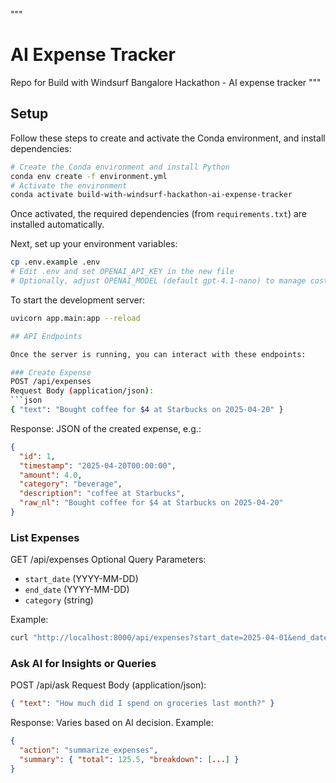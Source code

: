 """
# AI Expense Tracker

Repo for Build with Windsurf Bangalore Hackathon - AI expense tracker
"""
## Setup

Follow these steps to create and activate the Conda environment, and install dependencies:

```bash
# Create the Conda environment and install Python
conda env create -f environment.yml
# Activate the environment
conda activate build-with-windsurf-hackathon-ai-expense-tracker
``` 

Once activated, the required dependencies (from `requirements.txt`) are installed automatically.

Next, set up your environment variables:

```bash
cp .env.example .env
# Edit .env and set OPENAI_API_KEY in the new file
# Optionally, adjust OPENAI_MODEL (default gpt-4.1-nano) to manage cost/quality
```

To start the development server:
```bash
uvicorn app.main:app --reload

## API Endpoints

Once the server is running, you can interact with these endpoints:

### Create Expense
POST /api/expenses
Request Body (application/json):
```json
{ "text": "Bought coffee for $4 at Starbucks on 2025-04-20" }
```
Response: JSON of the created expense, e.g.: 
```json
{
  "id": 1,
  "timestamp": "2025-04-20T00:00:00",
  "amount": 4.0,
  "category": "beverage",
  "description": "coffee at Starbucks",
  "raw_nl": "Bought coffee for $4 at Starbucks on 2025-04-20"
}
```

### List Expenses
GET /api/expenses
Optional Query Parameters:
- `start_date` (YYYY-MM-DD)
- `end_date` (YYYY-MM-DD)
- `category` (string)

Example:
```bash
curl "http://localhost:8000/api/expenses?start_date=2025-04-01&end_date=2025-04-30&category=food"
```

### Ask AI for Insights or Queries
POST /api/ask
Request Body (application/json):
```json
{ "text": "How much did I spend on groceries last month?" }
```
Response: Varies based on AI decision. Example:
```json
{
  "action": "summarize_expenses",
  "summary": { "total": 125.5, "breakdown": [...] }
}
```
```

